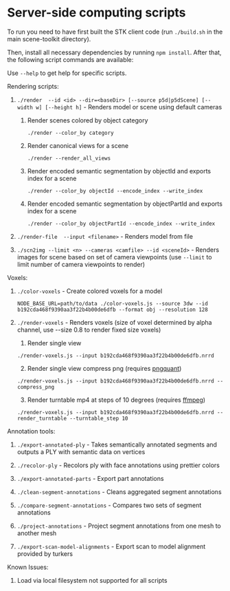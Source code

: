 Server-side computing scripts
=============================

To run you need to have first built the STK client code (run `./build.sh` in the main scene-toolkit directory).

Then, install all necessary dependencies by running `npm install`.  After that, the following script commands are available:

Use `--help` to get help for specific scripts.

Rendering scripts:

1. `./render  --id <id> --dir=<baseDir> [--source p5d|p5dScene] [--width w] [--height h]` - Renders model or scene using default cameras
    
    1. Render scenes colored by object category
        
        `./render --color_by category`
    
    2. Render canonical views for a scene

        `./render --render_all_views`

    3. Render encoded semantic segmentation by objectId and exports index for a scene

        `./render --color_by objectId --encode_index --write_index`

    4. Render encoded semantic segmentation by objectPartId and exports index for a scene

        `./render --color_by objectPartId --encode_index --write_index`

2. `./render-file  --input <filename>` - Renders model from file

3. `./scn2img --limit <n> --cameras <camfile> --id <sceneId>` - Renders images for scene based on set of camera viewpoints 
  (use `--limit` to limit number of camera viewpoints to render)

Voxels:

1. `./color-voxels` - Create colored voxels for a model
   
   `NODE_BASE_URL=path/to/data ./color-voxels.js --source 3dw --id b192cda468f9390aa3f22b4b00de6dfb --format obj --resolution 128`
   
2. `./render-voxels` - Renders voxels (size of voxel determined by alpha channel, use --size 0.8 to render fixed size voxels)
    1. Render single view

      `./render-voxels.js --input b192cda468f9390aa3f22b4b00de6dfb.nrrd`

    2. Render single view compress png (requires [pngquant](https://pngquant.org/))
    
      `./render-voxels.js --input b192cda468f9390aa3f22b4b00de6dfb.nrrd --compress_png`
    
    3. Render turntable mp4 at steps of 10 degrees (requires [ffmpeg](https://ffmpeg.org/))
    
      `./render-voxels.js --input b192cda468f9390aa3f22b4b00de6dfb.nrrd --render_turntable --turntable_step 10`

Annotation tools:

1. `./export-annotated-ply` - Takes semantically annotated segments and outputs a PLY with semantic data on vertices

2. `./recolor-ply` - Recolors ply with face annotations using prettier colors

3. `./export-annotated-parts` - Export part annotations

4. `./clean-segment-annotations` - Cleans aggregated segment annotations

5. `./compare-segment-annotations` - Compares two sets of segment annotations

6. `./project-annotations` - Project segment annotations from one mesh to another mesh

7. `./export-scan-model-alignments` - Export scan to model alignment provided by turkers

Known Issues:

1. Load via local filesystem not supported for all scripts
